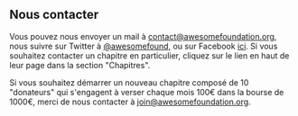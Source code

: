 ## Nous contacter

Vous pouvez nous envoyer un mail à <a href="mailto:contact@awesomefoundation.org">contact@awesomefoundation.org</a>, nous suivre sur Twitter à <a href="http://twitter.com/awesomefound">@awesomefound</a>, ou sur Facebook <a href="http://www.facebook.com/awesomefoundation">ici</a>. Si vous souhaitez contacter un chapitre en particulier, cliquez sur le lien en haut de leur page dans la section "Chapitres".

Si vous souhaitez démarrer un nouveau chapitre composé de 10 "donateurs" qui s'engagent à verser chaque mois 100€ dans la bourse de 1000€, merci de nous contacter à <a href="mailto:join@awesomefoundation.org">join@awesomefoundation.org</a>.

